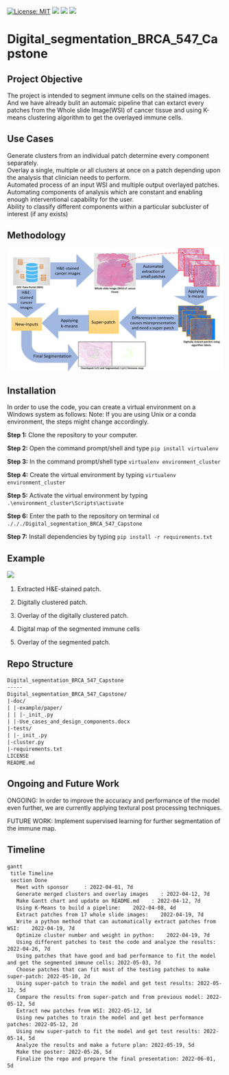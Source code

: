 [![License: MIT](https://img.shields.io/badge/License-MIT-yellow.svg)](https://opensource.org/licenses/MIT)
<img src="https://img.shields.io/badge/Windows-0078D6?style=for-the-badge&logo=windows&logoColor=white" />
<img src="https://img.shields.io/badge/Python-FFD43B?style=for-the-badge&logo=python&logoColor=blue" />
<img src="https://img.shields.io/badge/OpenCV-27338e?style=for-the-badge&logo=OpenCV&logoColor=white" />

# Digital_segmentation_BRCA_547_Capstone

## Project Objective
The project is intended to segment immune cells on the stained images. And we have already bulit an automaic pipeline that 
can extarct every patches from the Whole slide Image(WSI) of cancer tissue and using K-means clustering algorithm to get the 
overlayed immune cells.

## Use Cases
Generate clusters from an individual patch determine every component separately.</br>
Overlay a single, multiple or all clusters at once on a patch depending upon the analysis that clinician needs to perform.</br>
Automated process of an input WSI and multiple output overlayed patches.</br>
Automating components of analysis which are constant and enabling enough interventional capability for the user.</br>
Ability to classify different components within a particular subcluster of interest (if any exists)</br>

## Methodology
<img src=https://github.com/ViditShah98/Digital_segmentation_BRCA_547_Capstone/blob/main/Picture2.png />

## Installation
In order to use the code, you can create a virtual environment on a Windows system as follows:
Note: If you are using Unix or a conda environment, the steps might change accordingly.

**Step 1:** Clone the repository to your computer.

**Step 2:** Open the command prompt/shell and type `pip install virtualenv`

**Step 3:** In the command prompt/shell type `virtualenv environment_cluster`

**Step 4:** Create the virtual environment by typing `virtualenv environment_cluster`

**Step 5:** Activate the virtual environment by typing `.\environment_cluster\Scripts\activate`

**Step 6:** Enter the path to the repository on terminal `cd ./././Digital_segmentation_BRCA_547_Capstone`

**Step 7:** Install dependencies by typing `pip install -r requirements.txt`

## Example
<img src=https://github.com/ViditShah98/Digital_segmentation_BRCA_547_Capstone/blob/main/Picture1.png />

1. Extracted H&E-stained patch.

2. Digitally clustered patch.

3. Overlay of the digitally clustered patch.

4. Digital map of the segmented immune cells

5. Overlay of the segmented patch.

## Repo Structure
```
Digital_segmentation_BRCA_547_Capstone
-----
Digital_segmentation_BRCA_547_Capstone/
|-doc/
| |-example/paper/
| | |-_init_.py
| |-Use_cases_and_design_components.docx
|-tests/
| |-_init_.py  
|-cluster.py
|-requirements.txt
LICENSE
README.md
```
## Ongoing and Future Work
ONGOING: In order to improve the accuracy and performance of the model even further, we are currently applying textural post 
processing techniques.
 
FUTURE WORK: Implement supervised learning for further segmentation of the immune map.


## Timeline
```mermaid
gantt
 title Timeline
 section Done
   Meet with sponsor     : 2022-04-01, 7d
   Generate merged clusters and overlay images    : 2022-04-12, 7d
   Make Gantt chart and update on README.md    : 2022-04-12, 7d
   Using K-Means to build a pipeline:    2022-04-08, 4d
   Extract patches from 17 whole slide images:    2022-04-19, 7d
   Write a python method that can automatically extract patches from WSI:    2022-04-19, 7d
   Optimize cluster number and weight in python:    2022-04-19, 7d
   Using different patches to test the code and analyze the results:  2022-04-26, 7d
   Using patches that have good and bad performance to fit the model and get the segmented immune cells: 2022-05-03, 7d
   Choose patches that can fit most of the testing patches to make super-patch: 2022-05-10, 2d
   Using super-patch to train the model and get test results: 2022-05-12, 5d
   Compare the results from super-patch and from previous model: 2022-05-12, 5d
   Extract new patches from WSI: 2022-05-12, 1d
   Using new patches to train the model and get best performance patches: 2022-05-12, 2d
   Using new super-patch to fit the model and get test results: 2022-05-14, 5d
   Analyze the results and make a future plan: 2022-05-19, 5d
   Make the poster: 2022-05-26, 5d
   Finalize the repo and prepare the final presentation: 2022-06-01, 5d
 
```
